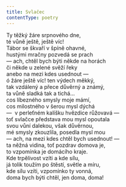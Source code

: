 ```yaml
---
title: Svlačec
contentType: poetry
---
```


<section>

Ty těžký žáre srpnového dne,  
té vůně ještě, ještě víc!  
Tábor se škvaří v špíně ohavné,  
hustými mračny pozvedá se prach  
— ach, chtěl bych býti někde na horách  
či někde u zelené svěží řeky  
anebo na mezi kdes usednout —  
ó žáre ještě víc! ten výdech měkký,  
tak vzdálený a přece důvěrný a známý,  
ta vůně sladká tak a tichá…  
cos líbezného smysly moje mámí,  
cos milostného v šerou mysl dýchá  
—  v perleťném kalíšku hvězdice růžovavá —  
toť svlačce představa mou mysl opoutala  
svou vůní dalekou, však důvěrnou,  
mé smysly zkouzlila, posedla mysl mou  
— ach, na mezi kdes chtěl bych usednout! —  
ta něžná vidina, toť pozdrav domova je,  
to vzpomínka je domácího kraje.  
Kde trpělivost vzíti a kde sílu,  
já tolik toužím po štěstí, světle a míru,  
kde sílu vzíti, vzpomínko ty vonná,  
doma bych býti chtěl, jen doma, doma!

</section>
